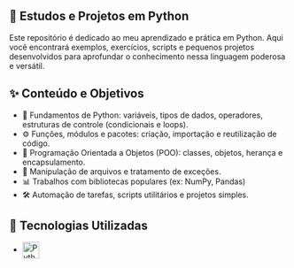 ## 🐍 Estudos e Projetos em Python

Este repositório é dedicado ao meu aprendizado e prática em Python. Aqui você encontrará exemplos, exercícios, scripts e pequenos projetos desenvolvidos para aprofundar o conhecimento nessa linguagem poderosa e versátil.

## ✨ Conteúdo e Objetivos

- 📌 Fundamentos de Python: variáveis, tipos de dados, operadores, estruturas de controle (condicionais e loops).
- ⚙️ Funções, módulos e pacotes: criação, importação e reutilização de código.
- 🧱 Programação Orientada a Objetos (POO): classes, objetos, herança e encapsulamento.
- 📝 Manipulação de arquivos e tratamento de exceções.
- 📊 Trabalhos com bibliotecas populares (ex: NumPy, Pandas) 
- 🛠️ Automação de tarefas, scripts utilitários e projetos simples.

## 🚀 Tecnologias Utilizadas
-  <img src="https://upload.wikimedia.org/wikipedia/commons/thumb/c/c3/Python-logo-notext.svg/120px-Python-logo-notext.svg.png" alt="Python" width="30" style="vertical-align:middle;" />
